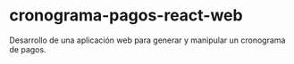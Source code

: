 # cronograma-pagos-react-web
Desarrollo de una aplicación web para generar y manipular un cronograma de pagos.
